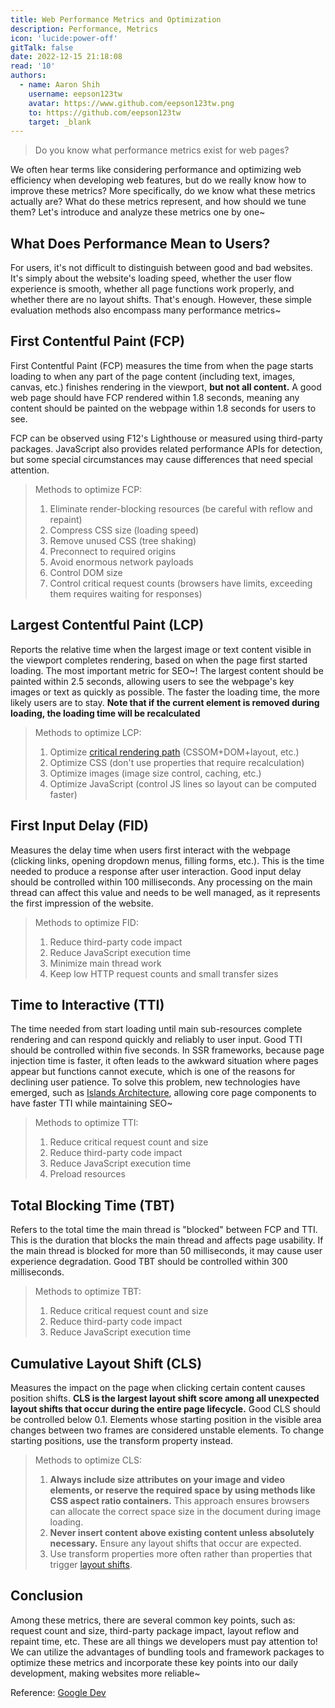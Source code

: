 ```yaml
---
title: Web Performance Metrics and Optimization
description: Performance, Metrics
icon: 'lucide:power-off'
gitTalk: false
date: 2022-12-15 21:18:08
read: '10'
authors:
  - name: Aaron Shih
    username: eepson123tw
    avatar: https://www.github.com/eepson123tw.png
    to: https://github.com/eepson123tw
    target: _blank
---
```


> Do you know what performance metrics exist for web pages?

We often hear terms like considering performance and optimizing web efficiency when developing web features, but do we really know how to improve these metrics? More specifically, do we know what these metrics actually are?
What do these metrics represent, and how should we tune them? Let's introduce and analyze these metrics one by one~

## What Does Performance Mean to Users?

For users, it's not difficult to distinguish between good and bad websites. It's simply about the website's loading speed, whether the user flow experience is smooth, whether all page functions work properly, and whether there are no layout shifts. That's enough. However, these simple evaluation methods also encompass many performance metrics~

## First Contentful Paint (FCP)

First Contentful Paint (FCP) measures the time from when the page starts loading to when any part of the page content (including text, images, canvas, etc.) finishes rendering in the viewport, **but not all content.**
A good web page should have FCP rendered within 1.8 seconds, meaning any content should be painted on the webpage within 1.8 seconds for users to see.

FCP can be observed using F12's Lighthouse or measured using third-party packages. JavaScript also provides related performance APIs for detection, but some special circumstances may cause differences that need special attention.

> Methods to optimize FCP:
>
> 1. Eliminate render-blocking resources (be careful with reflow and repaint)
> 2. Compress CSS size (loading speed)
> 3. Remove unused CSS (tree shaking)
> 4. Preconnect to required origins
> 5. Avoid enormous network payloads
> 6. Control DOM size
> 7. Control critical request counts (browsers have limits, exceeding them requires waiting for responses)

## Largest Contentful Paint (LCP)

Reports the relative time when the largest image or text content visible in the viewport completes rendering, based on when the page first started loading.
The most important metric for SEO~! The largest content should be painted within 2.5 seconds, allowing users to see the webpage's key images or text as quickly as possible.
The faster the loading time, the more likely users are to stay. **Note that if the current element is removed during loading, the loading time will be recalculated**

> Methods to optimize LCP:
>
> 1. Optimize [critical rendering path](https://developer.mozilla.org/zh-CN/docs/Web/Performance/Critical_rendering_path) (CSSOM+DOM+layout, etc.)
> 2. Optimize CSS (don't use properties that require recalculation)
> 3. Optimize images (image size control, caching, etc.)
> 4. Optimize JavaScript (control JS lines so layout can be computed faster)

## First Input Delay (FID)

Measures the delay time when users first interact with the webpage (clicking links, opening dropdown menus, filling forms, etc.). This is the time needed to produce a response after user interaction.
Good input delay should be controlled within 100 milliseconds. Any processing on the main thread can affect this value and needs to be well managed, as it represents the first impression of the website.

> Methods to optimize FID:
>
> 1. Reduce third-party code impact
> 2. Reduce JavaScript execution time
> 3. Minimize main thread work
> 4. Keep low HTTP request counts and small transfer sizes

## Time to Interactive (TTI)

The time needed from start loading until main sub-resources complete rendering and can respond quickly and reliably to user input.
Good TTI should be controlled within five seconds. In SSR frameworks, because page injection time is faster, it often leads to the awkward situation where pages appear but functions cannot execute, which is one of the reasons for declining user patience.
To solve this problem, new technologies have emerged, such as [Islands Architecture](https://juejin.cn/post/7155300194773860382), allowing core page components to have faster TTI while maintaining SEO~

> Methods to optimize TTI:
>
> 1. Reduce critical request count and size
> 2. Reduce third-party code impact
> 3. Reduce JavaScript execution time
> 4. Preload resources

## Total Blocking Time (TBT)

Refers to the total time the main thread is "blocked" between FCP and TTI. This is the duration that blocks the main thread and affects page usability.
If the main thread is blocked for more than 50 milliseconds, it may cause user experience degradation. Good TBT should be controlled within 300 milliseconds.

> Methods to optimize TBT:
>
> 1. Reduce critical request count and size
> 2. Reduce third-party code impact
> 3. Reduce JavaScript execution time

## Cumulative Layout Shift (CLS)

Measures the impact on the page when clicking certain content causes position shifts. **CLS is the largest layout shift score among all unexpected layout shifts that occur during the entire page lifecycle.**
Good CLS should be controlled below 0.1. Elements whose starting position in the visible area changes between two frames are considered unstable elements. To change starting positions, use the transform property instead.

> Methods to optimize CLS:
>
> 1. **Always include size attributes on your image and video elements, or reserve the required space by using methods like CSS aspect ratio containers.** This approach ensures browsers can allocate the correct space size in the document during image loading.
> 2. **Never insert content above existing content unless absolutely necessary.** Ensure any layout shifts that occur are expected.
> 3. Use transform properties more often rather than properties that trigger [layout shifts](https://web.dev/debug-layout-shifts/).

## Conclusion

Among these metrics, there are several common key points, such as: request count and size, third-party package impact, layout reflow and repaint time, etc. These are all things we developers must pay attention to!
We can utilize the advantages of bundling tools and framework packages to optimize these metrics and incorporate these key points into our daily development, making websites more reliable~

Reference:
[Google Dev](https://web.dev/user-centric-performance-metrics/)
